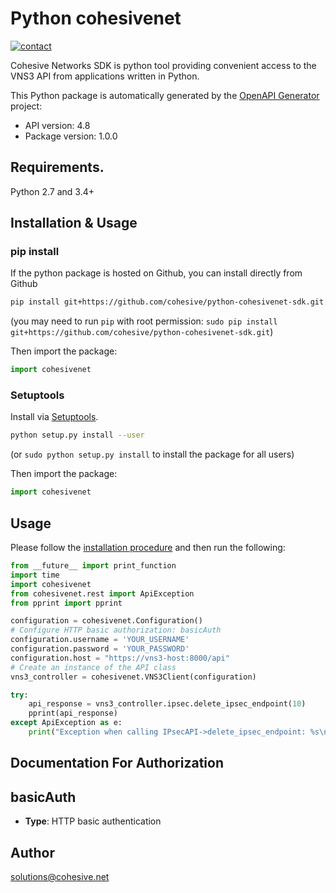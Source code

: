 # Python cohesivenet
[![contact][contact-image]][contact-url]

Cohesive Networks SDK is python tool providing convenient access to the VNS3 API from applications written in Python.


This Python package is automatically generated by the [OpenAPI Generator](https://openapi-generator.tech) project:

- API version: 4.8
- Package version: 1.0.0

## Requirements.

Python 2.7 and 3.4+

## Installation & Usage
### pip install

If the python package is hosted on Github, you can install directly from Github

```sh
pip install git+https://github.com/cohesive/python-cohesivenet-sdk.git
```
(you may need to run `pip` with root permission: `sudo pip install git+https://github.com/cohesive/python-cohesivenet-sdk.git`)

Then import the package:
```python
import cohesivenet 
```

### Setuptools

Install via [Setuptools](http://pypi.python.org/pypi/setuptools).

```sh
python setup.py install --user
```
(or `sudo python setup.py install` to install the package for all users)

Then import the package:
```python
import cohesivenet
```

## Usage

Please follow the [installation procedure](#installation--usage) and then run the following:

```python
from __future__ import print_function
import time
import cohesivenet
from cohesivenet.rest import ApiException
from pprint import pprint

configuration = cohesivenet.Configuration()
# Configure HTTP basic authorization: basicAuth
configuration.username = 'YOUR_USERNAME'
configuration.password = 'YOUR_PASSWORD'
configuration.host = "https://vns3-host:8000/api"
# Create an instance of the API class
vns3_controller = cohesivenet.VNS3Client(configuration)

try:
    api_response = vns3_controller.ipsec.delete_ipsec_endpoint(10)
    pprint(api_response)
except ApiException as e:
    print("Exception when calling IPsecAPI->delete_ipsec_endpoint: %s\n" % e)

```

## Documentation For Authorization

## basicAuth

- **Type**: HTTP basic authentication

## Author

solutions@cohesive.net

<!-- Markdown links -->

[contact-image]: https://img.shields.io/badge/contact-support-yellow.svg?style=flat-square
[contact-url]: https://support.cohesive.net/support/home
